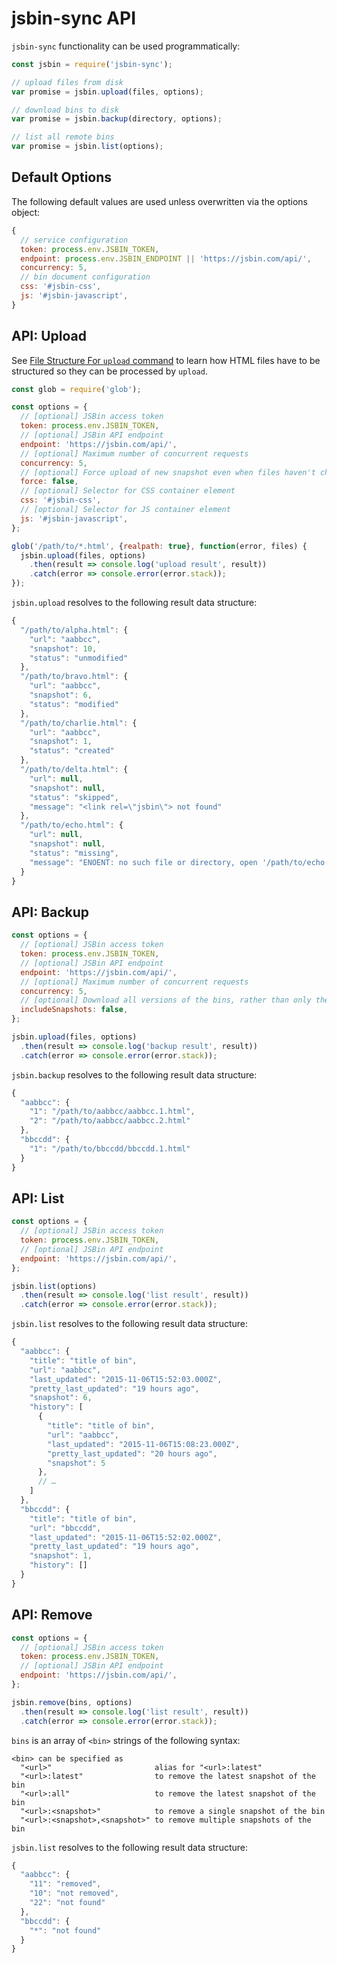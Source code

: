 
# jsbin-sync API

`jsbin-sync` functionality can be used programmatically:

```js
const jsbin = require('jsbin-sync');

// upload files from disk
var promise = jsbin.upload(files, options);

// download bins to disk
var promise = jsbin.backup(directory, options);

// list all remote bins
var promise = jsbin.list(options);
```


## Default Options

The following default values are used unless overwritten via the options object:

```js
{
  // service configuration
  token: process.env.JSBIN_TOKEN,
  endpoint: process.env.JSBIN_ENDPOINT || 'https://jsbin.com/api/',
  concurrency: 5,
  // bin document configuration
  css: '#jsbin-css',
  js: '#jsbin-javascript',
}
```


## API: Upload

See [File Structure For `upload` command](./upload-file-structure.md) to learn how HTML files have to be structured so they can be processed by `upload`.

```js
const glob = require('glob');

const options = {
  // [optional] JSBin access token
  token: process.env.JSBIN_TOKEN,
  // [optional] JSBin API endpoint
  endpoint: 'https://jsbin.com/api/',
  // [optional] Maximum number of concurrent requests
  concurrency: 5,
  // [optional] Force upload of new snapshot even when files haven't changed
  force: false,
  // [optional] Selector for CSS container element
  css: '#jsbin-css',
  // [optional] Selector for JS container element
  js: '#jsbin-javascript',
};

glob('/path/to/*.html', {realpath: true}, function(error, files) {
  jsbin.upload(files, options)
    .then(result => console.log('upload result', result))
    .catch(error => console.error(error.stack));
});
```

`jsbin.upload` resolves to the following result data structure:

```js
{
  "/path/to/alpha.html": {
    "url": "aabbcc",
    "snapshot": 10,
    "status": "unmodified"
  },
  "/path/to/bravo.html": {
    "url": "aabbcc",
    "snapshot": 6,
    "status": "modified"
  },
  "/path/to/charlie.html": {
    "url": "aabbcc",
    "snapshot": 1,
    "status": "created"
  },
  "/path/to/delta.html": {
    "url": null,
    "snapshot": null,
    "status": "skipped",
    "message": "<link rel=\"jsbin\"> not found"
  },
  "/path/to/echo.html": {
    "url": null,
    "snapshot": null,
    "status": "missing",
    "message": "ENOENT: no such file or directory, open '/path/to/echo.html'"
  }
}
```


## API: Backup

```js
const options = {
  // [optional] JSBin access token
  token: process.env.JSBIN_TOKEN,
  // [optional] JSBin API endpoint
  endpoint: 'https://jsbin.com/api/',
  // [optional] Maximum number of concurrent requests
  concurrency: 5,
  // [optional] Download all versions of the bins, rather than only the latest
  includeSnapshots: false,
};

jsbin.upload(files, options)
  .then(result => console.log('backup result', result))
  .catch(error => console.error(error.stack));
```

`jsbin.backup` resolves to the following result data structure:

```js
{
  "aabbcc": {
    "1": "/path/to/aabbcc/aabbcc.1.html",
    "2": "/path/to/aabbcc/aabbcc.2.html"
  },
  "bbccdd": {
    "1": "/path/to/bbccdd/bbccdd.1.html"
  }
}
```


## API: List

```js
const options = {
  // [optional] JSBin access token
  token: process.env.JSBIN_TOKEN,
  // [optional] JSBin API endpoint
  endpoint: 'https://jsbin.com/api/',
};

jsbin.list(options)
  .then(result => console.log('list result', result))
  .catch(error => console.error(error.stack));
```

`jsbin.list` resolves to the following result data structure:

```js
{
  "aabbcc": {
    "title": "title of bin",
    "url": "aabbcc",
    "last_updated": "2015-11-06T15:52:03.000Z",
    "pretty_last_updated": "19 hours ago",
    "snapshot": 6,
    "history": [
      {
        "title": "title of bin",
        "url": "aabbcc",
        "last_updated": "2015-11-06T15:08:23.000Z",
        "pretty_last_updated": "20 hours ago",
        "snapshot": 5
      },
      // …
    ]
  },
  "bbccdd": {
    "title": "title of bin",
    "url": "bbccdd",
    "last_updated": "2015-11-06T15:52:02.000Z",
    "pretty_last_updated": "19 hours ago",
    "snapshot": 1,
    "history": []
  }
}
```


## API: Remove

```js
const options = {
  // [optional] JSBin access token
  token: process.env.JSBIN_TOKEN,
  // [optional] JSBin API endpoint
  endpoint: 'https://jsbin.com/api/',
};

jsbin.remove(bins, options)
  .then(result => console.log('list result', result))
  .catch(error => console.error(error.stack));
```

`bins` is an array of `<bin>` strings of the following syntax:

```
<bin> can be specified as
  "<url>"                       alias for "<url>:latest"
  "<url>:latest"                to remove the latest snapshot of the bin
  "<url>:all"                   to remove the latest snapshot of the bin
  "<url>:<snapshot>"            to remove a single snapshot of the bin
  "<url>:<snapshot>,<snapshot>" to remove multiple snapshots of the bin
```

`jsbin.list` resolves to the following result data structure:

```js
{
  "aabbcc": {
    "11": "removed",
    "10": "not removed",
    "22": "not found"
  },
  "bbccdd": {
    "*": "not found"
  }
}
```
